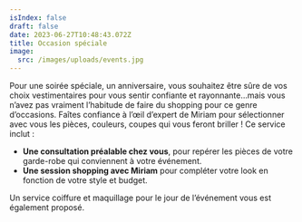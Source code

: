 ```yaml
---
isIndex: false
draft: false
date: 2023-06-27T10:48:43.072Z
title: Occasion spéciale
image:
  src: /images/uploads/events.jpg
---
```

Pour une soirée spéciale, un anniversaire, vous souhaitez être sûre de vos choix vestimentaires pour vous sentir confiante et rayonnante…mais vous n’avez pas vraiment l’habitude de faire du shopping pour ce genre d’occasions. Faîtes confiance à l’œil d’expert de Miriam pour sélectionner avec vous les pièces, couleurs, coupes qui vous feront briller ! Ce service inclut :

* **Une consultation préalable chez vous**, pour repérer les pièces de votre garde-robe qui conviennent à votre événement.
* **Une session shopping avec Miriam** pour compléter votre look en fonction de votre style et budget.

Un service coiffure et maquillage pour le jour de l’événement vous est également proposé.